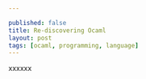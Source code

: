 ```yaml
---

published: false
title: Re-discovering Ocaml
layout: post
tags: [ocaml, programming, language]
---
```

xxxxxx